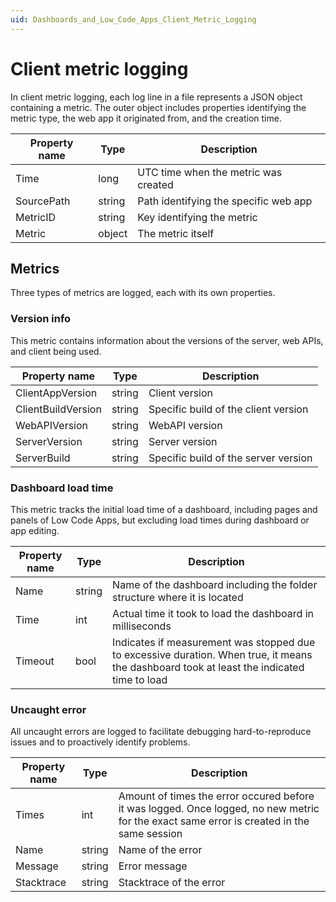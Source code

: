 ```yaml
---
uid: Dashboards_and_Low_Code_Apps_Client_Metric_Logging
---
```


# Client metric logging

In client metric logging, each log line in a file represents a JSON object containing a metric. The outer object includes properties identifying the metric type, the web app it originated from, and the creation time.

| Property name | Type | Description |
|-|-|-|
| Time | long | UTC time when the metric was created |
| SourcePath | string | Path identifying the specific web app |
| MetricID | string | Key identifying the metric |
| Metric | object | The metric itself |

## Metrics

Three types of metrics are logged, each with its own properties.

### Version info

This metric contains information about the versions of the server, web APIs, and client being used.

| Property name | Type | Description |
|-|-|-|
| ClientAppVersion | string | Client version |
| ClientBuildVersion | string | Specific build of the client version |
| WebAPIVersion | string | WebAPI version |
| ServerVersion | string | Server version |
| ServerBuild | string | Specific build of the server version |


### Dashboard load time

This metric tracks the initial load time of a dashboard, including pages and panels of Low Code Apps, but excluding load times during dashboard or app editing.

| Property name | Type | Description |
|-|-|-|
| Name | string | Name of the dashboard including the folder structure where it is located |
| Time | int | Actual time it took to load the dashboard in milliseconds |
| Timeout | bool | Indicates if measurement was stopped due to excessive duration. When true, it means the dashboard took at least the indicated time to load |

### Uncaught error

All uncaught errors are logged to facilitate debugging hard-to-reproduce issues and to proactively identify problems.

| Property name | Type | Description |
|-|-|-|
| Times | int | Amount of times the error occured before it was logged. Once logged, no new metric for the exact same error is created in the same session |
| Name | string | Name of the error |
| Message | string | Error message |
| Stacktrace | string | Stacktrace of the error |
